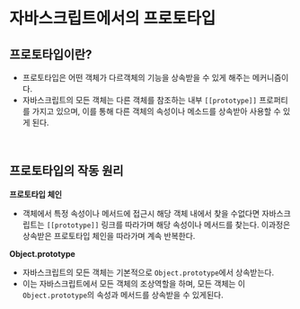 # 자바스크립트에서의 프로토타입

## 프로토타입이란?

- 프로토타입은 어떤 객체가 다르객체의 기능을 상속받을 수 있게 해주는 메커니즘이다.
- 자바스크립트의 모든 객체는 다른 객체를 참조하는 내부 `[[prototype]]` 프로퍼티를 가지고 있으며, 이를 통해 다른 객체의 속성이나 메소드를 상속받아 사용할 수 있게 된다.

<br />

## 프로토타입의 작동 원리

**프로토타입 체인**

- 객체에서 특정 속성이나 메서드에 접근시 해당 객체 내에서 찾을 수없다면 자바스크립트는 `[[prototype]]` 링크를 따라가며 해당 속성이나 메서드를 찾는다. 이과정은 상속받은 프로토타입 체인을 따라가며 계속 반복한다.

**Object.prototype**

- 자바스크립트의 모든 객체는 기본적으로 `Object.prototype`에서 상속받는다.
- 이는 자바스크립트에서 모든 객체의 조상역할을 하며, 모든 객체는 이 `Object.prototype`의 속성과 메서드를 상속받을 수 있게된다.
